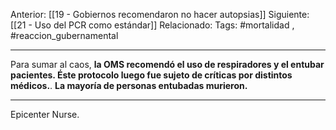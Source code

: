 Anterior: [[19 - Gobiernos recomendaron no hacer autopsias]]
Siguiente: [[21 - Uso del PCR como estándar]]
Relacionado:
Tags: #mortalidad , #reaccion_gubernamental 


--------------------------------------------------------------
Para sumar al caos, **la OMS recomendó el uso de respiradores y el entubar pacientes. Éste protocolo luego fue sujeto de críticas por distintos médicos.**. **La mayoría de personas entubadas murieron.**

--------------------------------------------------------------
Epicenter Nurse. 